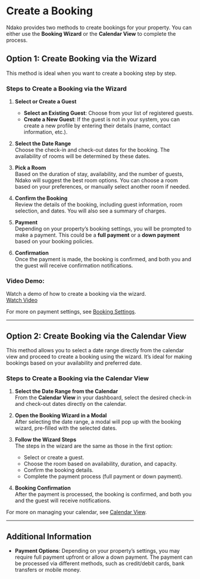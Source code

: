 # Create a Booking

Ndako provides two methods to create bookings for your property. You can either use the **Booking Wizard** or the **Calendar View** to complete the process.

## Option 1: Create Booking via the Wizard

This method is ideal when you want to create a booking step by step.

### Steps to Create a Booking via the Wizard

1. **Select or Create a Guest**  
   - **Select an Existing Guest**: Choose from your list of registered guests.  
   - **Create a New Guest**: If the guest is not in your system, you can create a new profile by entering their details (name, contact information, etc.).

2. **Select the Date Range**  
   Choose the check-in and check-out dates for the booking. The availability of rooms will be determined by these dates.

3. **Pick a Room**  
   Based on the duration of stay, availability, and the number of guests, Ndako will suggest the best room options. You can choose a room based on your preferences, or manually select another room if needed.

4. **Confirm the Booking**  
   Review the details of the booking, including guest information, room selection, and dates. You will also see a summary of charges.

5. **Payment**  
   Depending on your property’s booking settings, you will be prompted to make a payment. This could be a **full payment** or a **down payment** based on your booking policies.

6. **Confirmation**  
   Once the payment is made, the booking is confirmed, and both you and the guest will receive confirmation notifications.

### Video Demo:  
Watch a demo of how to create a booking via the wizard.  
[Watch Video](/path/to/video-demo-wizard.mp4)

For more on payment settings, see [Booking Settings](/v1/user-docs/reservations/booking-settings).

---

## Option 2: Create Booking via the Calendar View

This method allows you to select a date range directly from the calendar view and proceed to create a booking using the wizard. It’s ideal for making bookings based on your availability and preferred date.

### Steps to Create a Booking via the Calendar View

1. **Select the Date Range from the Calendar**  
   From the **Calendar View** in your dashboard, select the desired check-in and check-out dates directly on the calendar.

2. **Open the Booking Wizard in a Modal**  
   After selecting the date range, a modal will pop up with the booking wizard, pre-filled with the selected dates.

3. **Follow the Wizard Steps**  
   The steps in the wizard are the same as those in the first option:
   - Select or create a guest.
   - Choose the room based on availability, duration, and capacity.
   - Confirm the booking details.
   - Complete the payment process (full payment or down payment).

4. **Booking Confirmation**  
   After the payment is processed, the booking is confirmed, and both you and the guest will receive notifications.

For more on managing your calendar, see [Calendar View](/v1/user-docs/reservations/calendar-view).

---

## Additional Information

- **Payment Options**: Depending on your property’s settings, you may require full payment upfront or allow a down payment. The payment can be processed via different methods, such as credit/debit cards, bank transfers or mobile money.
